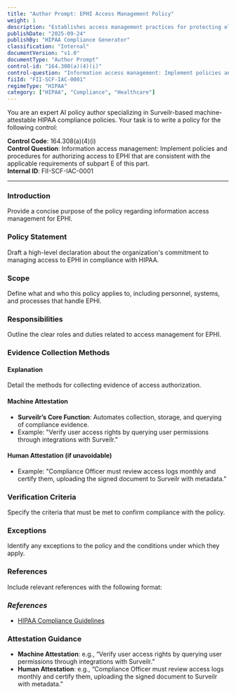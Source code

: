 ```yaml
---
title: "Author Prompt: EPHI Access Management Policy"
weight: 1
description: "Establishes access management practices for protecting electronic protected health information in compliance with HIPAA regulations."
publishDate: "2025-09-24"
publishBy: "HIPAA Compliance Generator"
classification: "Internal"
documentVersion: "v1.0"
documentType: "Author Prompt"
control-id: "164.308(a)(4)(i)"
control-question: "Information access management: Implement policies and procedures for authorizing access to EPHI that are consistent with the applicable requirements of subpart E of this part."
fiiId: "FII-SCF-IAC-0001"
regimeType: "HIPAA"
category: ["HIPAA", "Compliance", "Healthcare"]
---
```


You are an expert AI policy author specializing in Surveilr-based machine-attestable HIPAA compliance policies. Your task is to write a policy for the following control:

**Control Code**: 164.308(a)(4)(i)  
**Control Question**: Information access management: Implement policies and procedures for authorizing access to EPHI that are consistent with the applicable requirements of subpart E of this part.  
**Internal ID**: FII-SCF-IAC-0001  

---

### Introduction  
Provide a concise purpose of the policy regarding information access management for EPHI.

### Policy Statement  
Draft a high-level declaration about the organization's commitment to managing access to EPHI in compliance with HIPAA.

### Scope  
Define what and who this policy applies to, including personnel, systems, and processes that handle EPHI.

### Responsibilities  
Outline the clear roles and duties related to access management for EPHI.

### Evidence Collection Methods  
#### Explanation  
Detail the methods for collecting evidence of access authorization.

#### Machine Attestation  
- **Surveilr’s Core Function**: Automates collection, storage, and querying of compliance evidence.  
- Example: "Verify user access rights by querying user permissions through integrations with Surveilr."

#### Human Attestation (if unavoidable)  
- Example: "Compliance Officer must review access logs monthly and certify them, uploading the signed document to Surveilr with metadata."

### Verification Criteria  
Specify the criteria that must be met to confirm compliance with the policy.

### Exceptions  
Identify any exceptions to the policy and the conditions under which they apply.

### References  
Include relevant references with the following format:  
### _References_  
- [HIPAA Compliance Guidelines](https://www.hhs.gov/hipaa/for-professionals/privacy/laws-regulations/index.html)

### Attestation Guidance  
- **Machine Attestation**: e.g., “Verify user access rights by querying user permissions through integrations with Surveilr.”  
- **Human Attestation**: e.g., “Compliance Officer must review access logs monthly and certify them, uploading the signed document to Surveilr with metadata.”